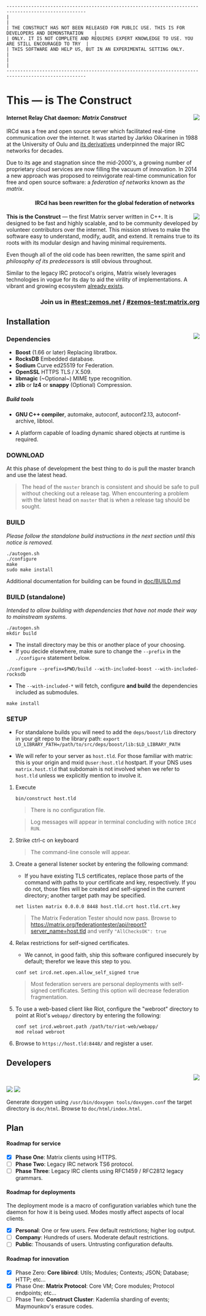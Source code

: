 ```
---------------------------------------------------------------------------------------------------
|                                                                                                 |
| THE CONSTRUCT HAS NOT BEEN RELEASED FOR PUBLIC USE. THIS IS FOR DEVELOPERS AND DEMONSTRATION    |
| ONLY. IT IS NOT COMPLETE AND REQUIRES EXPERT KNOWLEDGE TO USE. YOU ARE STILL ENCOURAGED TO TRY  |
| THIS SOFTWARE AND HELP US, BUT IN AN EXPERIMENTAL SETTING ONLY.                                 |
|                                                                                                 |
---------------------------------------------------------------------------------------------------
```

# This — is The **Construct**

<a href="share/webapp">
	<img align="right" src="https://i.imgur.com/TIf8kEC.png" />
</a>

#### Internet Relay Chat daemon: *Matrix Construct*

IRCd was a free and open source server which facilitated real-time communication over the
internet. It was started by Jarkko Oikarinen in 1988 at the University of Oulu and [its
derivatives](https://upload.wikimedia.org/wikipedia/commons/d/d8/IRCd_software_implementations.png)
underpinned the major IRC networks for decades.

Due to its age and stagnation since the mid-2000's, a growing number of proprietary cloud services
are now filling the vacuum of innovation. In 2014 a new approach was proposed to reinvigorate
real-time communication for free and open source software: a *federation of networks* known as
*the matrix*.

<h4 align="right">
	IRCd has been rewritten for the global federation of networks &nbsp;&nbsp&nbsp;
</h4>

<a href="https://github.com/vector-im/riot-web/">
	<img align="right" src="https://i.imgur.com/DUuGSrH.png" />
</a>

**This is the Construct** — the first Matrix server written in C++. It is designed to be
fast and highly scalable, and to be community developed by volunteer contributors over
the internet. This mission strives to make the software easy to understand, modify, audit,
and extend. It remains true to its roots with its modular design and having minimal
requirements.

Even though all of the old code has been rewritten, the same spirit and
_philosophy of its predecessors_ is still obvious throughout.

Similar to the legacy IRC protocol's origins, Matrix wisely leverages technologies in vogue
for its day to aid the virility of implementations. A vibrant and growing ecosystem
[already exists](https://matrix.org/docs/projects/try-matrix-now.html).

<h3 align="right">
	Join us in <a href="https://matrix.to/#/#test:zemos.net">#test:zemos.net</a>
	/ <a href="https://matrix.to/#/#zemos-test:matrix.org">#zemos-test:matrix.org</a>
</h3>

## Installation

<a href="https://github.com/tulir/gomuks">
	<img align="right" src="https://i.imgur.com/YMUAULE.png" />
</a>

### Dependencies

- **Boost** (1.66 or later)
Replacing libratbox.
- **RocksDB** Embedded database.
- **Sodium** Curve ed25519 for Federation.
- **OpenSSL** HTTPS TLS / X.509.
- **libmagic** (~Optional~) MIME type recognition.
- **zlib** or **lz4** or **snappy** (Optional) Compression.

##### Build tools

- **GNU C++ compiler**, automake, autoconf, autoconf2.13,
autoconf-archive, libtool.

- A platform capable of loading dynamic shared objects at runtime is required.

<!--

#### Platforms

[![Construct](https://img.shields.io/SemVer/v0.0.0-dev.png)](https://github.com/jevolk/charybdis/tree/master)

| <sub> Continuously Integrated Host </sub>   | <sub> Compiler </sub>    | <sub> Third party </sub> | <sub> Status </sub> |
|:------------------------------------------- |:------------------------ |:------------------------ |:------------------- |
| <sub> Linux Ubuntu 16.04 Xenial </sub>      | <sub> GCC 6       </sub> | <sub> Boost 1.66 </sub>  | [![POSIX Build Status](https://travis-ci.org/jevolk/charybdis.svg?branch=master)](https://travis-ci.org/jevolk/charybdis) |
| <sub> Linux Ubuntu 16.04 Xenial </sub>      | <sub> GCC 8       </sub> | <sub> Boost 1.66 </sub>  | [![POSIX Build Status](https://travis-ci.org/jevolk/charybdis.svg?branch=master)](https://travis-ci.org/jevolk/charybdis) |
| <sub> Linux Ubuntu 18.04 Xenial </sub>      | <sub> GCC 6       </sub> | <sub> Boost 1.66 </sub>  | [![POSIX Build Status](https://travis-ci.org/jevolk/charybdis.svg?branch=master)](https://travis-ci.org/jevolk/charybdis) |

-->


### DOWNLOAD

At this phase of development the best thing to do is pull the master branch
and use the latest head.

> The head of the `master` branch is consistent and should be safe to pull
without checking out a release tag. When encountering a problem with the latest
head on `master` that is when a release tag should be sought.

### BUILD

*Please follow the standalone build instructions in the next section until this
notice is removed.*

```
./autogen.sh
./configure
make
sudo make install
```

Additional documentation for building can be found in [doc/BUILD.md](doc/BUILD.md)

### BUILD (standalone)

*Intended to allow building with dependencies that have not made their way
to mainstream systems.*

```
./autogen.sh
mkdir build
```

- The install directory may be this or another place of your choosing.
- If you decide elsewhere, make sure to change the `--prefix` in the `./configure`
statement below.

```
./configure --prefix=$PWD/build --with-included-boost --with-included-rocksdb
```
- The `--with-included-*` will fetch, configure **and build** the dependencies included
as submodules.

```
make install
```

### SETUP

- For standalone builds you will need to add the `deps/boost/lib` directory
in your git repo to the library path:
`export LD_LIBRARY_PATH=/path/to/src/deps/boost/lib:$LD_LIBRARY_PATH`

- We will refer to your server as `host.tld`. For those familiar with matrix:
this is your origin and mxid `@user:host.tld` hostpart. If your DNS uses
`matrix.host.tld` that subdomain is not involved when we refer to
`host.tld` unless we explicitly mention to involve it.


1. Execute
	```
	bin/construct host.tld
	````
	> There is no configuration file.

	> Log messages will appear in terminal concluding with notice `IRCd RUN`.


2. Strike ctrl-c on keyboard
	> The command-line console will appear.


3. Create a general listener socket by entering the following command:
	- If you have existing TLS certificates, replace those parts of the
	command with paths to your certificate and key, respectively. If you
	do not, those files will be created and self-signed in the current
	directory; another target path may be specified.

	```
	net listen matrix 0.0.0.0 8448 host.tld.crt host.tld.crt.key
	```

	> The Matrix Federation Tester should now pass. Browse to
	https://matrix.org/federationtester/api/report?server_name=host.tld and
	verify `"AllChecksOK": true`

4. Relax restrictions for self-signed certificates.
	- We cannot, in good faith, ship this software configured insecurely
	by default; therefor we leave this step to you.

	```
	conf set ircd.net.open.allow_self_signed true
	```
	> Most federation servers are personal deployments with self-signed
	certificates. Setting this option will decrease federation fragmentation.

5. To use a web-based client like Riot, configure the "webroot" directory
to point at Riot's `webapp/` directory by entering the following:
	```
	conf set ircd.webroot.path /path/to/riot-web/webapp/
	mod reload webroot
	```

6. Browse to `https://host.tld:8448/` and register a user.


## Developers

<a href="https://github.com/mujx/nheko">
	<img align="right" src="https://i.imgur.com/GQ91GOK.png" />
	<br />
</a>

[![](https://img.shields.io/badge/License-BSD-brightgreen.svg)]() [![](https://img.shields.io/badge/PRs-welcome-brightgreen.svg?style=flat-square)]()

 Generate doxygen using `/usr/bin/doxygen tools/doxygen.conf` the target
 directory is `doc/html`. Browse to `doc/html/index.html`.

## Plan

#### Roadmap for service

- [x] **Phase One**: Matrix clients using HTTPS.
- [ ] **Phase Two**: Legacy IRC network TS6 protocol.
- [ ] **Phase Three**: Legacy IRC clients using RFC1459 / RFC2812 legacy grammars.

#### Roadmap for deployments

The deployment mode is a macro of configuration variables which tune the daemon
for how it is being used. Modes mostly affect aspects of local clients.

- [x] **Personal**: One or few users. Few default restrictions; higher log output.
- [ ] **Company**: Hundreds of users. Moderate default restrictions.
- [ ] **Public**: Thousands of users. Untrusting configuration defaults.

#### Roadmap for innovation

- [x] Phase Zero: **Core libircd**: Utils; Modules; Contexts; JSON; Database; HTTP; etc...
- [x] Phase One: **Matrix Protocol**: Core VM; Core modules; Protocol endpoints; etc...
- [ ] Phase Two: **Construct Cluster**: Kademlia sharding of events; Maymounkov's erasure codes.
